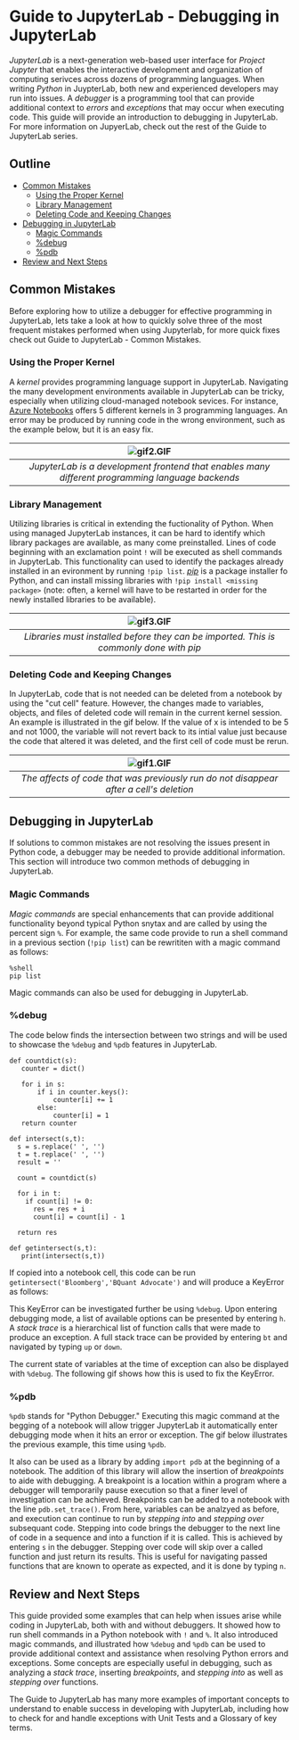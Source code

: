 # Guide to JupyterLab - Debugging in JupyterLab

*JupyterLab* is a next-generation web-based user interface for *Project Jupyter* that enables the interactive development and organization of computing serivces across dozens of programming languages. When writing *Python* in JuypterLab, both new and experienced developers may run into issues. A *debugger* is a programming tool that can provide additional context to *errors* and *exceptions* that may occur when executing code. This guide will provide an introduction to debugging in JupyterLab. For more information on JupyerLab, check out the rest of the Guide to JupyterLab series.

## Outline
<!--ts-->
   * [Common Mistakes](#common-mistakes)
      * [Using the Proper Kernel](#using-the-proper-kernel)
      * [Library Management](#library-management)
      * [Deleting Code and Keeping Changes](#deleting-code-and-keeping-changes)
   * [Debugging in JupyterLab](#debugging-in-jupyterlab)
      * [Magic Commands](#magic-commands)
      * [%debug](#debug)
      * [%pdb](#pdb)
   * [Review and Next Steps](#review-and-next-steps)
<!--te--> 

## Common Mistakes
Before exploring how to utilize a debugger for effective programming in JupyterLab, lets take a look at how to quickly solve three of the most frequent mistakes performed when using Jupyterlab, for more quick fixes check out Guide to JupyterLab - Common Mistakes.

### Using the Proper Kernel
A *kernel* provides programming language support in JupyterLab. Navigating the many development environments available in JupyterLab can be tricky, especially when utilizing cloud-managed notebook sevices. For instance, [Azure Notebooks](https://notebooks.azure.com/help/jupyter-notebooks/available-kernels) offers 5 different kernels in 3 programming languages. An error may be produced by running code in the wrong environment, such as the example below, but it is an easy fix.

|![gif2.GIF](https://github.com/PubChimps/JupyterLab/blob/master/media/gif2.GIF?raw=true) |  
|:--:| 
| *JupyterLab is a development frontend that enables many different programming language backends* |

### Library Management
Utilizing libraries is critical in extending the fuctionality of Python. When using managed JupyterLab instances, it can be hard to identify which library packages are available, as many come preinstalled. Lines of code beginning with an exclamation point `!` will be executed as shell commands in JupyterLab. This functionality can used to identify the packages already installed in an evironment by running `!pip list`. [*pip*](https://pypi.org/project/pip/) is a package installer fo Python, and can install missing libraries with `!pip install <missing package>` (note: often, a kernel will have to be restarted in order for the newly installed libraries to be available).

|![gif3.GIF](https://github.com/PubChimps/JupyterLab/blob/master/media/gif3.GIF?raw=true) |  
|:--:| 
| *Libraries must installed before they can be imported. This is commonly done with pip* |

### Deleting Code and Keeping Changes
In JupyterLab, code that is not needed can be deleted from a notebook by using the "cut cell" feature. However, the changes made to variables, objects, and files of deleted code will remain in the current kernel session. An example is illustrated in the gif below. If the value of x is intended to be 5 and not 1000, the variable will not revert back to its intial value just because the code that altered it was deleted, and the first cell of code must be rerun.


|![gif1.GIF](https://github.com/PubChimps/JupyterLab/blob/master/media/gif1.GIF?raw=true) |  
|:--:| 
| *The affects of code that was previously run do not disappear after a cell's deletion* |

## Debugging in JupyterLab
If solutions to common mistakes are not resolving the issues present in Python code, a debugger may be needed to provide additional information. This section will introduce two common methods of debugging in JupyterLab.

### Magic Commands 
*Magic commands* are special enhancements that can provide additional functionality beyond typical Python snytax and are called by using the percent sign `%`. For example, the same code provide to run a shell command in a previous section (`!pip list`) can be rewrititen with a magic command as follows:

```
%shell
pip list
```
Magic commands can also be used for debugging in JupyterLab.

### %debug
The code below finds the intersection between two strings and will be used to showcase the `%debug` and `%pdb` features in JupyterLab.

```
def countdict(s):
   counter = dict()

   for i in s:
       if i in counter.keys():
           counter[i] += 1
       else:
           counter[i] = 1
   return counter

def intersect(s,t):
  s = s.replace(' ', '')
  t = t.replace(' ', '')
  result = ''

  count = countdict(s)

  for i in t:
    if count[i] != 0:
      res = res + i
      count[i] = count[i] - 1
  
  return res

def getintersect(s,t):
   print(intersect(s,t))
```

If copied into a notebook cell, this code can be run `getintersect('Bloomberg','BQuant Advocate')` and will produce a KeyError as follows:

This KeyError can be investigated further be using `%debug`. Upon entering debugging mode, a list of available options can be presented by entering `h`. A *stack trace* is a hierarchical list of function calls that were made to produce an exception. A full stack trace can be provided by entering `bt` and navigated by typing `up` or `down`. 


The current state of variables at the time of exception can also be displayed with `%debug`. The following gif shows how this is used to fix the KeyError.

### %pdb

`%pdb` stands for "Python Debugger." Executing this magic command at the begging of a notebook will allow trigger JupyterLab it automatically enter debugging mode when it hits an error or exception. The gif below illustrates the previous example, this time using `%pdb`. 


It also can be used as a library by adding `import pdb` at the beginning of a notebook. The addition of this library will allow the insertion of *breakpoints* to aide with debugging. A breakpoint is 
a location within a program where a debugger will temporarily pause execution so that a finer level of investigation can be achieved. Breakpoints can be added to a notebook with the line `pdb.set_trace()`. From here, variables can be analzyed as before, and execution can continue to run by *stepping into* and *stepping over* subsequant code. Stepping into code brings the debugger to the next line of code in a sequence and into a function if it is called. This is achieved by entering `s` in the debugger. Stepping over code will skip over a called function and just return its results. This is useful for navigating passed functions that are known to operate as expected, and it is done by typing `n`.

## Review and Next Steps
This guide provided some examples that can help when issues arise while coding in JupyterLab, both with and without debuggers. It showed how to run shell commands in a Python notebook with `!` and `%`. It also introduced magic commands, and illustrated how `%debug` and `%pdb` can be used to provide additional context and assistance when resolving Python errors and exceptions. Some concepts are especially useful in debugging, such as analyzing a *stack trace*, inserting *breakpoints*, and *stepping into* as well as *stepping over* functions.

The Guide to JupyterLab has many more examples of important concepts to understand to enable success in developing with JupyterLab, including how to check for and handle exceptions with Unit Tests and a Glossary of key terms.

